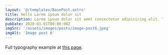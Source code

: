 ```yaml
---
layout: '@/templates/BasePost.astro'
title: Hello Lorem ipsum dolor sit
description: Lorem ipsum dolor sit amet consectetur adipisicing elit. Tenetur vero esse non molestias eos excepturi.
pubDate: 2020-01-01T00:00:00Z
imgSrc: '/assets/images/posts/image-post6.jpeg'
imgAlt: 'Image post 6'
---
```


Full typography example at [this page](../sixth-post/).
